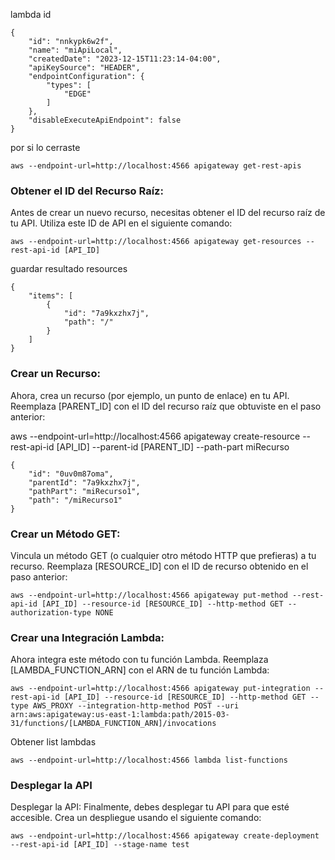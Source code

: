lambda id 
```
{
    "id": "nnkypk6w2f",
    "name": "miApiLocal",
    "createdDate": "2023-12-15T11:23:14-04:00",
    "apiKeySource": "HEADER",
    "endpointConfiguration": {
        "types": [
            "EDGE"
        ]
    },
    "disableExecuteApiEndpoint": false
}
```


por si lo cerraste 

```
aws --endpoint-url=http://localhost:4566 apigateway get-rest-apis
```

### Obtener el ID del Recurso Raíz:
Antes de crear un nuevo recurso, necesitas obtener el ID del recurso raíz de tu API. Utiliza este ID de API en el siguiente comando:

```
aws --endpoint-url=http://localhost:4566 apigateway get-resources --rest-api-id [API_ID]
```

guardar resultado 
resources 
```
{
    "items": [
        {
            "id": "7a9kxzhx7j",
            "path": "/"
        }
    ]
}
```

### Crear un Recurso:
Ahora, crea un recurso (por ejemplo, un punto de enlace) en tu API. Reemplaza [PARENT_ID] con el ID del recurso raíz que obtuviste en el paso anterior:

aws --endpoint-url=http://localhost:4566 apigateway create-resource --rest-api-id [API_ID] --parent-id [PARENT_ID] --path-part miRecurso

```
{
    "id": "0uv0m87oma",
    "parentId": "7a9kxzhx7j",
    "pathPart": "miRecurso1",
    "path": "/miRecurso1"
}
```

### Crear un Método GET:
Vincula un método GET (o cualquier otro método HTTP que prefieras) a tu recurso. Reemplaza [RESOURCE_ID] con el ID de recurso obtenido en el paso anterior:

```
aws --endpoint-url=http://localhost:4566 apigateway put-method --rest-api-id [API_ID] --resource-id [RESOURCE_ID] --http-method GET --authorization-type NONE
```

### Crear una Integración Lambda:
Ahora integra este método con tu función Lambda. Reemplaza [LAMBDA_FUNCTION_ARN] con el ARN de tu función Lambda:

```
aws --endpoint-url=http://localhost:4566 apigateway put-integration --rest-api-id [API_ID] --resource-id [RESOURCE_ID] --http-method GET --type AWS_PROXY --integration-http-method POST --uri arn:aws:apigateway:us-east-1:lambda:path/2015-03-31/functions/[LAMBDA_FUNCTION_ARN]/invocations
```


Obtener list lambdas 
```
aws --endpoint-url=http://localhost:4566 lambda list-functions
```


### Desplegar la API
Desplegar la API:
Finalmente, debes desplegar tu API para que esté accesible. Crea un despliegue usando el siguiente comando:

```
aws --endpoint-url=http://localhost:4566 apigateway create-deployment --rest-api-id [API_ID] --stage-name test

```